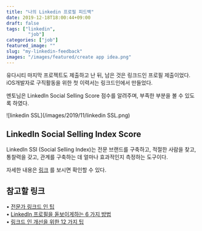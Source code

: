 ```yaml
---
title: "나의 Linkedin 프로필 피드백"
date: 2019-12-18T18:00:44+09:00
draft: false
tags: ["linkedin",
        "job"]
categories: ["job"]
featured_image: ""
slug: "my-linkedin-feedback"
images: "/images/featured/create app idea.png"
---
```

유다시티 마지막 프로젝트도 제출하고 난 뒤, 남은 것은 링크드인 프로필 제출이었다.</br>
iOS개발자로 구직활동을 위한 첫 이력서는 링크드인에서 만들었다.

<script type="text/javascript" src="https://platform.linkedin.com/badges/js/profile.js" async defer></script>
멘토님은 LinkedIn Social Selling Score 점수를 알려주며, 부족한 부분을 볼 수 있도록 하였다. 

![linkedin SSL](/images/2019/11/linkedin SSL.png)


## LinkedIn Social Selling Index Score
LinkedIn SSI (Social Selling Index)는 전문 브랜드를 구축하고, 적절한 사람을 찾고, 통찰력을 갖고, 관계를 구축하는 데 얼마나 효과적인지 측정하는 도구이다.

자세한 내용은 [링크](https://www.linkedin.com/pulse/how-find-your-linkedin-ssi-score-karlyn-williams/) 를 보시면 확인할 수 있다.


## 참고할 링크
• [전문가 링크드 인 팁](https://www.forbes.com/sites/dailymuse/2018/01/22/7-expert-linkedin-tips-a-lot-of-people-dont-really-know-about/#396303312f2a)</br>
• [LinkedIn 프로필을 돋보이게하는 6 가지 방법](https://www.forbes.com/sites/averyblank/2017/12/05/6-ways-to-make-your-linkedin-profile-standout-and-unforgettable/#64e358a73743)</br>
• [링크드 인 개선을 위한 12 가지 팁](https://www.linkedin.com/pulse/20140709061710-108230503-12-tips-to-improve-your-work-experience-section-on-linkedin/)